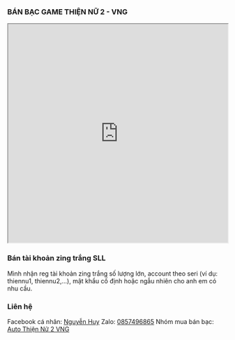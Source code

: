 ### BÁN BẠC GAME THIỆN NỮ 2 - VNG
<iframe src="https://docs.google.com/spreadsheets/d/e/2PACX-1vQUpgpBpu1XOGzuWzz65rILbokaJoXpBiJF8pDTf0JEGLnlyuPhVICj_vdvvwb0gEuYJzKnBH-fIBxF/pubhtml?gid=0&amp;single=true&amp;widget=true&amp;headers=false" width="100%" height="500"></iframe>

### Bán tài khoản zing trắng SLL
Mình nhận reg tài khoản zing trắng số lượng lớn, account theo seri (ví dụ: thiennu1, thiennu2,...), mật khẩu cố định hoặc ngẫu nhiên cho anh em có nhu cầu.

### Liên hệ
Facebook cá nhân: [Nguyễn Huy](https://www.facebook.com/prostoshare)
Zalo: [0857496865](https://zalo.me/84857496865)
Nhóm mua bán bạc: [Auto Thiện Nữ 2 VNG](https://www.facebook.com/groups/autothiennu2)

